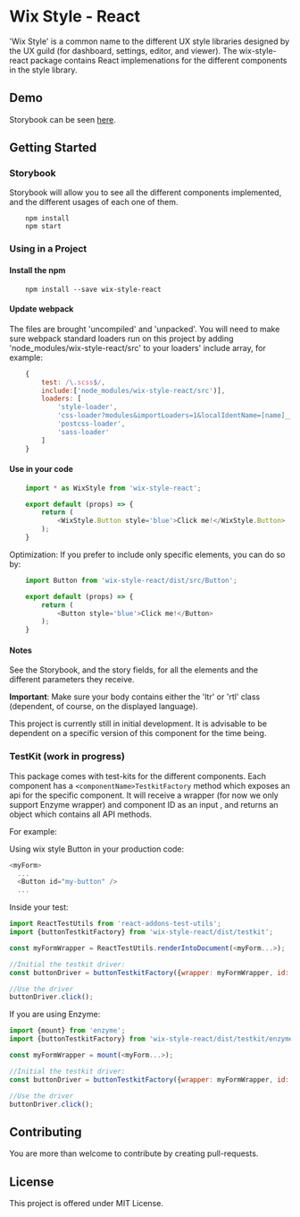 # Wix Style - React
'Wix Style' is a common name to the different UX style libraries designed by the UX guild (for dashboard, settings, editor, and viewer). The wix-style-react package contains React implemenations for the different components in the style library.

## Demo
Storybook can be seen [here](https://wix.github.io/wix-style-react/).

## Getting Started
### Storybook
Storybook will allow you to see all the different components implemented, and the different usages of each one of them.
```
    npm install
    npm start
```
### Using in a Project
#### Install the npm
```
    npm install --save wix-style-react
```
#### Update webpack
The files are brought 'uncompiled' and 'unpacked'. You will need to make sure webpack standard loaders run on this project by adding 'node_modules/wix-style-react/src' to your loaders' include array, for example:
```javascript
    {
        test: /\.scss$/,
        include:['node_modules/wix-style-react/src')],
        loaders: [
            'style-loader',
            'css-loader?modules&importLoaders=1&localIdentName=[name]__[local]___[hash:base64:5]',
            'postcss-loader',
            'sass-loader'
        ]
    }
```
#### Use in your code
```javascript
    import * as WixStyle from 'wix-style-react';

    export default (props) => {
        return (
            <WixStyle.Button style='blue'>Click me!</WixStyle.Button>
        );
    }
```
Optimization: If you prefer to include only specific elements, you can do so by:
```javascript
    import Button from 'wix-style-react/dist/src/Button';

    export default (props) => {
        return (
            <Button style='blue'>Click me!</Button>
        );
    }
```
#### Notes
See the Storybook, and the story fields, for all the elements and the different parameters they receive.

__Important__: Make sure your body contains either the 'ltr' or 'rtl' class (dependent, of course, on the displayed language).

This project is currently still in initial development. It is advisable to be dependent on a specific version of this component for the time being.

### TestKit (work in progress)
This package comes with test-kits for the different components. Each component has a `<componentName>TestkitFactory` method which exposes an api for the specific component. It will receive a wrapper (for now we only support Enzyme wrapper) and component ID as an input , and returns an object which contains all API methods.

For example:

Using wix style Button in your production code:

```js
<myForm>
  ...
  <Button id="my-button" />
  ...
```

Inside your test:

```javascript
import ReactTestUtils from 'react-addons-test-utils';
import {buttonTestkitFactory} from 'wix-style-react/dist/testkit';

const myFormWrapper = ReactTestUtils.renderIntoDocument(<myForm...>);

//Initial the testkit driver:
const buttonDriver = buttonTestkitFactory({wrapper: myFormWrapper, id: 'my-button'});//driver factory should receive a DOM element wrapper and an id and expose an api for it

//Use the driver
buttonDriver.click();

```

If you are using Enzyme:

```javascript
import {mount} from 'enzyme';
import {buttonTestkitFactory} from 'wix-style-react/dist/testkit/enzyme';

const myFormWrapper = mount(<myForm...>);

//Initial the testkit driver:
const buttonDriver = buttonTestkitFactory({wrapper: myFormWrapper, id: 'my-button'});//driver factory should receive an Enzyme wrapper and an id and expose an api for it

//Use the driver
buttonDriver.click();

```


## Contributing
You are more than welcome to contribute by creating pull-requests.

## License
This project is offered under MIT License.
